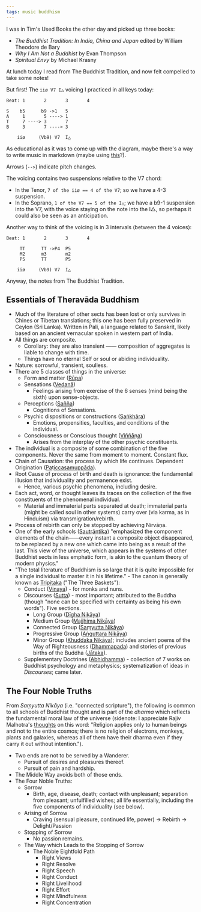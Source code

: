 ```yaml
---
tags: music buddhism
---
```


I was in Tim's Used Books the other day and picked up three books:

- _The Buddhist Tradition: In India, China and Japan_ edited by William Theodore de Bary
- _Why I Am Not a Buddhist_ by Evan Thompson
- _Spiritual Envy_ by Michael Krasny

At lunch today I read from The Buddhist Tradition, and now felt compelled to take some notes!

But first! The `iiø V7 I△` voicing I practiced in all keys today:

```
Beat: 1       2       3       4

S    b5      b9 ->1   5
A     1       5 ----> 1
T     7 ----> 3       7
B     3       7 ----> 3

    iiø     (Vb9) V7  I△
```

As educational as it was to come up with the diagram, maybe there's a way to write music in markdown (maybe using [this](https://github.com/mikeknep/jekyll-lilypond-converter)?).

Arrows (`-->`) indicate pitch changes.

The voicing contains two suspensions relative to the V7 chord:

- In the Tenor, `7 of the iiø == 4 of the V7`; so we have a 4-3 suspension.
- In the Soprano, `1 of the V7 == 5 of the I△`; we have a b9-1 suspension into the V7, with the voice staying on the note into the I△, so perhaps it could also be seen as an anticipation.

Another way to think of the voicing is in 3 intervals (between the 4 voices):

```
Beat: 1       2       3       4

     TT      TT ->P4  P5
     M2      m3       m2
     P5      TT       P5

    iiø     (Vb9) V7  I△
```

Anyway, the notes from The Buddhist Tradition.

## Essentials of Theravāda Buddhism

- Much of the literature of other sects has been lost or only survives in Chines or Tibetan translations; this one has been fully preserved in Ceylon (Sri Lanka). Written in Pali, a language related to Sanskrit, likely based on an ancient vernacular spoken in western part of India.
- All things are composite.
  - Corollary: they are also transient —— composition of aggregates is liable to change with time.
  - Things have no eternal Self or soul or abiding individuality.
- Nature: sorrowful, transient, soulless.
- There are 5 classes of things in the universe:
  - Form and matter ([Rūpa](https://en.wikipedia.org/wiki/R%C5%ABpa))
  - Sensations ([Vedanā](https://en.wikipedia.org/wiki/Vedan%C4%81))
    - Feelings arising from exercise of the 6 senses (mind being the sixth) upon sense-objects.
  - Perceptions ([Sañña](https://en.wikipedia.org/wiki/Sa%E1%B9%83j%C3%B1%C4%81))
    - Cognitions of Sensations.
  - Psychic dispositions or constructions ([Saṅkhāra](https://en.wikipedia.org/wiki/Sa%E1%B9%85kh%C4%81ra))
    - Emotions, propensities, faculties, and conditions of the individual.
  - Consciousness or Conscious thought ([Viññāṇa](https://en.wikipedia.org/wiki/Vij%C3%B1%C4%81na))
    - Arises from the interplay of the other psychic constituents.
- The individual is a composite of some combination of the five components. Never the same from moment to moment. Constant flux.
- Chain of Causation: the process by which life continues. Dependent Origination ([Paṭiccasamuppāda](https://en.wikipedia.org/wiki/Prat%C4%ABtyasamutp%C4%81da)).
- Root Cause of process of birth and death is ignorance: the fundamental illusion that individuality and permanence exist.
  - Hence, various psychic phenomena, including desire.
- Each act, word, or thought leaves its traces on the collection of the five constituents of the phenomenal individual.
  - Material and immaterial parts separated at death; immaterial parts (might be called soul in other systems) carry over (via karma, as in Hinduism) via transmigration/rebirth.
- Process of rebirth can only be stopped by achieving Nirvāṇa.
- One of the early schools ([Sautrāntika](https://en.wikipedia.org/wiki/Sautr%C4%81ntika)) "emphasized the component elements of the chain——every instant a composite object disappeared, to be replaced by a new one which came into being as a result of the last. This view of the universe, which appears in the systems of other Buddhist sects in less emphatic form, is akin to the quantum theory of modern physics."
- "The total literature of Buddhism is so large that it is quite impossible for a single individual to master it in his lifetime." - The canon is generally known as [Tripiṭaka](https://en.wikipedia.org/wiki/Tripi%E1%B9%ADaka) ("The Three Baskets"):
  - Conduct ([Vinaya](https://en.wikipedia.org/wiki/Vinaya)) - for monks and nuns.
  - Discourses ([Sutta](https://en.wikipedia.org/wiki/Sutta_Pi%E1%B9%ADaka)) - most important; attributed to the Buddha (though "none can be specified with certainty as being his own words"). Five sections.
    - Long Group ([Dīgha Nikāya](https://en.wikipedia.org/wiki/D%C4%ABgha_Nik%C4%81ya))
    - Medium Group ([Majjhima Nikāya](https://en.wikipedia.org/wiki/Majjhima_Nik%C4%81ya))
    - Connected Group ([Saṃyutta Nikāya](https://en.wikipedia.org/wiki/Sa%E1%B9%83yutta_Nik%C4%81ya))
    - Progressive Group ([Aṅguttara Nikāya](https://en.wikipedia.org/wiki/A%E1%B9%85guttara_Nik%C4%81ya))
    - Minor Group ([Khuddaka Nikāya](https://en.wikipedia.org/wiki/Khuddaka_Nik%C4%81ya)); includes ancient poems of the Way of Righteousness ([Dhammapada](https://www.accesstoinsight.org/tipitaka/kn/dhp/dhp.intro.budd.html)) and stories of previous births of the Buddha ([Jātaka](https://en.wikipedia.org/wiki/Jataka_tales)).
  - Supplementary Doctrines ([Abhidhamma](https://en.wikipedia.org/wiki/Abhidharma)) - collection of 7 works on Buddhist psychology and metaphysics; systematization of ideas in _Discourses_; came later.

## The Four Noble Truths

From _Saṃyutta Nikāya_ (i.e. "connected scripture"), the following is common to all schools of Buddhist thought and is part of the _dharma_ which reflects the fundamental moral law of the universe (sidenote: I appreciate Rajiv Malhotra's [thoughts](https://rajivmalhotra.com/library/articles/dharma-religion/) on this word: "Religion applies only to human beings and not to the entire cosmos; there is no religion of electrons, monkeys, plants and galaxies, whereas all of them have their dharma even if they carry it out without intention.").

- Two ends are not to be served by a Wanderer.
  - Pursuit of desires and pleasures thereof.
  - Pursuit of pain and hardship.
- The Middle Way avoids both of those ends.
- The Four Noble Truths:
  - Sorrow
    - Birth, age, disease, death; contact with unpleasant; separation from pleasant; unfulfilled wishes; all life essentially, including the five components of individuality (see below).
  - Arising of Sorrow
    - Craving (sensual pleasure, continued life, power) -> Rebirth -> Delight/Passion
  - Stopping of Sorrow
    - No passion remains.
  - The Way which Leads to the Stopping of Sorrow
    - The Noble Eightfold Path
      - Right Views
      - Right Resolve
      - Right Speech
      - Right Conduct
      - Right Livelihood
      - Right Effort
      - Right Mindfulness
      - Right Concentration
